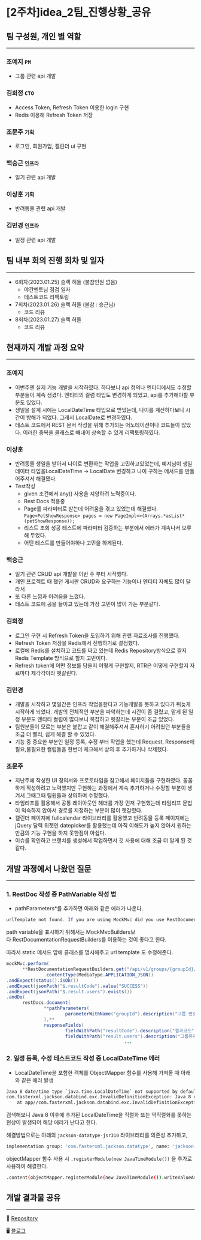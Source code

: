 # [2주차]idea_2팀_진행상황_공유  

## 팀 구성원, 개인 별 역할

---

### 조예지 `PM`

- 그룹 관련 api 개발

### 김희정 `CTO`

- Access Token, Refresh Token 이용한 login 구현
- Redis 이용해 Refresh Token 저장

### 조문주 `기획`

- 로그인, 회원가입, 캘린더 ui 구현

### 백승근 `인프라`

- 일기 관련 api 개발

### 이상훈 `기획`

- 반려동물 관련 api 개발

### 김민경 `인프라`

- 일정 관련 api 개발

## 팀 내부 회의 진행 회차 및 일자

---

- 6회차(2023.01.25) 슬랙 허들 (불참인원 없음)
    - 야간멘토님 점검 일자
    - 테스트코드 리팩토링
- 7회차(2023.01.26) 슬랙 허들 (불참 : 승근님)
    - 코드 리뷰
- 8회차(2023.01.27) 슬랙 허들
    - 코드 리뷰

## 현재까지 개발 과정 요약

---

### 조예지

- 이번주엔 실제 기능 개발을 시작하였다. 하다보니 api 정의나 엔티티에서도 수정할 부분들이 계속 생겼다.
  엔티티의 컬럼 타입도 변경하게 되었고, api를 추가해야할 부분도 있었다.
- 생일을 설계 시에는 LocalDateTime 타입으로 받았는데, 나이를 계산하다보니 시간이 방해가 되었다. 그래서 LocalDate로 변경하였다.
- 테스트 코드에서  REST 문서 작성을 위해 추가되는 어노테이션이나 코드들이 많았다. 이러한 중복을 클래스로 빼내어 상속할 수 있게 리팩토링하였다.

### 이상훈

- 반려동물 생일을 받아서 나이로 변환하는 작업을 고민하고있었는데, 예지님이 생일 데이터 타입을LocalDateTime → LocalDate 변경하고 나이 구하는 메서드를 만들어주셔서 해결됐다.
- Test작성
    - given 조건에서 any() 사용을 지양하려 노력중이다.
    - Rest Docs 적용중
    - Page를 파라미터로 받는데 어려움을 겪고 있었는데 해결했다.
      `Page<PetShowResponse> pages = new PageImpl<>(Arrays.*asList*(petShowResponse));`
    - 리스트 조회 성공 테스트에 파라미터 검증하는 부분에서 에러가 계속나서 보류해 두었다.
    - 어떤 테스트를 만들어야하나 고민을 하게된다.

### 백승근

- 일기 관련 CRUD api 개발을 이번 주 부터 시작했다.
- 개인 프로젝트 때 했던 게시판 CRUD와 요구하는 기능이나 엔티티 자체도 많이 달라서
- 또 다른 느낌과 어려움을 느꼈다.
- 테스트 코드에 공을 들이고 있는데 가장 고민이 많이 가는 부분같다.

### 김희정

- 로그인 구현 시 Refresh Token을 도입하기 위해 관련 자료조사를 진행했다.
- Refresh Token 저장을 Redis에서 진행하기로 결정했다.
- 로컬에 Redis를 설치하고 코드를 짜고 있는데 Redis Repository방식으로 짤지 Redis Template 방식으로 할지 고민이다.
- Refresh token에 어떤 정보를 담을지 어떻게 구현할지, RTR은 어떻게 구현할지 자료마다 제각각이라 헷갈린다.

### 김민경

- 개발을 시작하고 몇일간은 인프라 작업을한다고 기능개발을 못하고 있다가 뒤늦게 시작하게 되었다. 개발의 전체적인 부분을 파악하는데 시간이 좀 걸렸고, 맡게 된 일정 부분도 엔티티 컬럼이 많다보니 복잡하고 헷갈리는 부분이 조금 있었다.
- 팀원분들이 모르는 부분은 붙잡고 같이 해결해주셔서 혼자하기 어려웠던 부분들을 조금 더 빨리, 쉽게 해결 할 수 있었다.
- 기능 중 중요한 부분인 일정 등록, 수정 부터 작업을 했는데 Request, Response에 필요,불필요한 컬럼들을 한번더 체크해서 상의 후 추가하거나 삭제했다.

### 조문주

- 지난주에 작성한 UI 정의서와 프로토타입을 참고해서 페이지들을 구현하였다. 꼼꼼하게 작성하려고 노력했지만 구현하는 과정에서 계속 추가하거나 수정할 부분이 생겨서 그때그때 팀원들과 상의하며 수정했다.
- 타임리프를 활용해서 공통 레이아웃인 헤더를 가장 먼저 구현했는데 타임리프 문법이 익숙하지 않아서 경로를 지정하는 부분이 많이 헷갈렸다.
- 캘린더 페이지에 fullcalendar 라이브러리를 활용했고 반려동물 등록 페이지에는 jQuery 달력 위젯인 datepicker를 활용했는데 아직 이해도가 높지 않아서 원하는 만큼의 기능 구현을 하지 못한점이 아쉽다.
- 이슈를 확인하고 브랜치를 생성해서 작업하면서 깃 사용에 대해 조금 더 알게 된 것 같다.

## 개발 과정에서 나왔던 질문

---

### 1. RestDoc 작성 중 PathVariable 작성 법

- pathParameters*를 추가하면 아래와 같은 에러가 나온다.

```java
urlTemplate not found. If you are using MockMvc did you use RestDocumentationRequestBuilders to build the request?
```

path variable을 표시하기 위해서는 MockMvcBuilders보다 RestDocumentationRequestBuilders를 이용하는 것이 좋다고 한다.

따라서 static 메서드 앞에 클래스를 명시해주고 url template 도 수정해준다.

```java
mockMvc.perform(
      **RestDocumentationRequestBuilders.get("/api/v1/groups/{groupId}/users", 1L)**
              .contentType(MediaType.APPLICATION_JSON))
.andExpect(status().isOk())
.andExpect(jsonPath("$.resultCode").value("SUCCESS"))
.andExpect(jsonPath("$.result.users").exists())
.andDo(
      restDocs.document(
              **pathParameters(
                      parameterWithName("groupId").description("그룹 번호")
              ),**
              responseFields(
                      fieldWithPath("resultCode").description("결과코드"),
                      fieldWithPath("result.users").description("그룹유저 리스트"),
											...
```

### 2. 일정 등록, 수정 테스트코드 작성 중 LocalDateTime 에러

- LocalDateTime을 포함한 객체를 ObjectMapper 함수를 사용해 가져올 때 아래와 같은 에러 발생

```bash
Java 8 date/time type `java.time.LocalDateTime` not supported by default: add Module "com.fasterxml.jackson.datatype:jackson-datatype-jsr310" to enable handling (through reference chain: com.daengnyangffojjak.dailydaengnyang.domain.dto.schedule.ScheduleCreateRequest["dueDate"])
com.fasterxml.jackson.databind.exc.InvalidDefinitionException: Java 8 date/time type `java.time.LocalDateTime` not supported by default: add Module "com.fasterxml.jackson.datatype:jackson-datatype-jsr310" to enable handling (through reference chain: com.daengnyangffojjak.dailydaengnyang.domain.dto.schedule.ScheduleCreateRequest["dueDate"])
	at app//com.fasterxml.jackson.databind.exc.InvalidDefinitionException.from(InvalidDefinitionException.java:77)
```

검색해보니 Java 8 이후에 추가된  LocalDateTime을 직렬화 또는 역직렬화를 못하는 현상이 발생되어 해당 에러가 난다고 한다.

해결방법으로는 아래의 `jackson-datatype-jsr310` 라이브러리를 의존성 추가하고,

```bash
implementation group: 'com.fasterxml.jackson.datatype', name: 'jackson-datatype-jsr310', version: '2.14.1'
```

objectMapper 함수 사용 시 `.registerModule(new JavaTimeModule())` 을 추가로 사용하여 해결한다.

```bash
.content(objectMapper.registerModule(new JavaTimeModule()).writeValueAsBytes([LocalDateTime을 포함한 객체]))
```

## 개발 결과물 공유

---

📎 [Repository](https://gitlab.com/daengnyangffouchak/daily-daengnyang)

🖥 [블로그](https://daengnyangproject.tistory.com/)